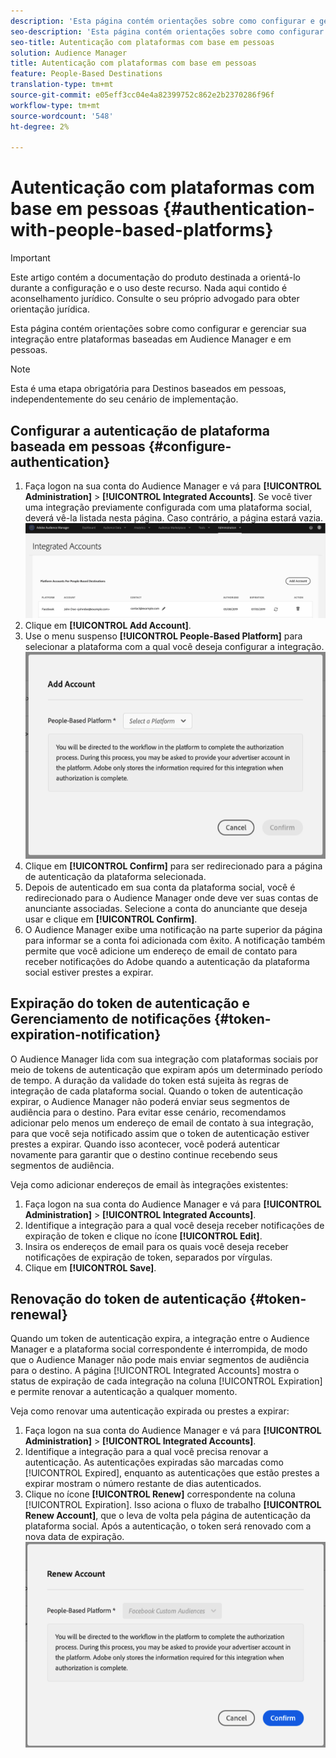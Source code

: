 ```yaml
---
description: 'Esta página contém orientações sobre como configurar e gerenciar a integração entre plataformas baseadas em Audience Manager e em pessoas. '
seo-description: 'Esta página contém orientações sobre como configurar e gerenciar a integração entre plataformas baseadas em Audience Manager e em pessoas. '
seo-title: Autenticação com plataformas com base em pessoas
solution: Audience Manager
title: Autenticação com plataformas com base em pessoas
feature: People-Based Destinations
translation-type: tm+mt
source-git-commit: e05eff3cc04e4a82399752c862e2b2370286f96f
workflow-type: tm+mt
source-wordcount: '548'
ht-degree: 2%

---
```



# Autenticação com plataformas com base em pessoas {#authentication-with-people-based-platforms}

>[!IMPORTANT]
>Este artigo contém a documentação do produto destinada a orientá-lo durante a configuração e o uso deste recurso. Nada aqui contido é aconselhamento jurídico. Consulte o seu próprio advogado para obter orientação jurídica.

Esta página contém orientações sobre como configurar e gerenciar sua integração
entre plataformas baseadas em Audience Manager e em pessoas.

>[!NOTE]
>Esta é uma etapa obrigatória para Destinos baseados em pessoas, independentemente do seu cenário de implementação.

## Configurar a autenticação de plataforma baseada em pessoas {#configure-authentication}

1. Faça logon na sua conta do Audience Manager e vá para **[!UICONTROL Administration]** > **[!UICONTROL Integrated Accounts]**. Se você tiver uma integração previamente configurada com uma plataforma social, deverá vê-la listada nesta página. Caso contrário, a página estará vazia.
   ![integração baseada em pessoas](assets/pbd-config.png)
2. Clique em **[!UICONTROL Add Account]**.
3. Use o menu suspenso **[!UICONTROL People-Based Platform]** para selecionar a plataforma com a qual você deseja configurar a integração.
   ![plataforma baseada em pessoas](assets/pbd-add.png)
4. Clique em **[!UICONTROL Confirm]** para ser redirecionado para a página de autenticação da plataforma selecionada.
5. Depois de autenticado em sua conta da plataforma social, você é redirecionado para o Audience Manager onde deve ver suas contas de anunciante associadas. Selecione a conta do anunciante que deseja usar e clique em **[!UICONTROL Confirm]**.
6. O Audience Manager exibe uma notificação na parte superior da página para informar se a conta foi adicionada com êxito. A notificação também permite que você adicione um endereço de email de contato para receber notificações do Adobe quando a autenticação da plataforma social estiver prestes a expirar.

## Expiração do token de autenticação e Gerenciamento de notificações {#token-expiration-notification}

O Audience Manager lida com sua integração com plataformas sociais por meio de tokens de autenticação que expiram após um determinado período de tempo. A duração da validade do token está sujeita às regras de integração de cada plataforma social. Quando o token de autenticação expirar, o Audience Manager não poderá enviar seus segmentos de audiência para o destino. Para evitar esse cenário, recomendamos adicionar pelo menos um endereço de email de contato à sua integração, para que você seja notificado assim que o token de autenticação estiver prestes a expirar. Quando isso acontecer, você poderá autenticar novamente para garantir que o destino continue recebendo seus segmentos de audiência.

Veja como adicionar endereços de email às integrações existentes:

1. Faça logon na sua conta do Audience Manager e vá para **[!UICONTROL Administration]** > **[!UICONTROL Integrated Accounts]**.
1. Identifique a integração para a qual você deseja receber notificações de expiração de token e clique no ícone **[!UICONTROL Edit]**.
1. Insira os endereços de email para os quais você deseja receber notificações de expiração de token, separados por vírgulas.
1. Clique em **[!UICONTROL Save]**.

## Renovação do token de autenticação {#token-renewal}

Quando um token de autenticação expira, a integração entre o Audience Manager e a plataforma social correspondente é interrompida, de modo que o Audience Manager não pode mais enviar segmentos de audiência para o destino. A página [!UICONTROL Integrated Accounts] mostra o status de expiração de cada integração na coluna [!UICONTROL Expiration] e permite renovar a autenticação a qualquer momento.

Veja como renovar uma autenticação expirada ou prestes a expirar:
1. Faça logon na sua conta do Audience Manager e vá para **[!UICONTROL Administration]** > **[!UICONTROL Integrated Accounts]**.
1. Identifique a integração para a qual você precisa renovar a autenticação. As autenticações expiradas são marcadas como [!UICONTROL Expired], enquanto as autenticações que estão prestes a expirar mostram o número restante de dias autenticados.
1. Clique no ícone **[!UICONTROL Renew]** correspondente na coluna [!UICONTROL Expiration]. Isso aciona o fluxo de trabalho **[!UICONTROL Renew Account]**, que o leva de volta pela página de autenticação da plataforma social. Após a autenticação, o token será renovado com a nova data de expiração.
   ![pbd-renew](assets/pbd-renew.png)
